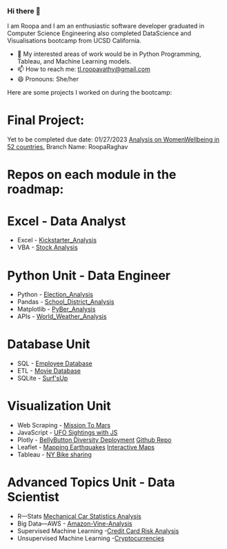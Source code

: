 
### Hi there 👋
I am Roopa and I am an enthusiastic software developer graduated in Computer Science Engineering also 
completed DataScience and Visualisations bootcamp from UCSD California.

<!--
**RoopaRaghav/RoopaRaghav** is a ✨ _special_ ✨ repository because its `README.md` (this file) appears on your GitHub profile.-->


- 🌱 My interested areas of work would be in Python Programming, Tableau, and Machine Learning models.
- 📫 How to reach me: tl.roopavathy@gmail.com
- 😄 Pronouns: She/her

Here are some projects I worked on during the bootcamp:
# Final Project:
Yet to be completed due date: 01/27/2023
[Analysis on WomenWellbeing in 52 countries.](https://github.com/Betsy-Kalkwarf/Women-Well-Being.git)
Branch Name: RoopaRaghav

# Repos on each module in the roadmap:

# Excel - Data Analyst
- Excel - [Kickstarter_Analysis](https://github.com/RoopaRaghav/KickStarter_Analysis.git)
- VBA - [Stock Analysis](https://github.com/RoopaRaghav/stock-analysis.git)

# Python Unit - Data Engineer
- Python - [Election_Analysis](https://github.com/RoopaRaghav/Election_Analysis.git)
- Pandas - [School_District_Analysis](https://github.com/RoopaRaghav/School_District_Analysis.git)
- Matplotlib - [PyBer_Analysis](https://github.com/RoopaRaghav/PyBer_Analysis.git)
- APIs - [World_Weather_Analysis](https://github.com/RoopaRaghav/World_Weather_AnalysisLinks)

# Database Unit
- SQL - [Employee Database](https://github.com/RoopaRaghav/Pewlett-Hackard-Analysis-.git)
- ETL - [Movie Database](https://github.com/RoopaRaghav/Movies-ETL.git)
- SQLite - [Surf'sUp](https://github.com/RoopaRaghav/surfs_up.git)

# Visualization Unit 
- Web Scraping - [Mission To Mars](https://github.com/RoopaRaghav/Mission-To-Mars.git)
- JavaScript - [UFO Sightings with JS](https://github.com/RoopaRaghav/UFOs.git)
- Plotly - [BellyButton Diversity Deployment](https://rooparaghav.github.io/plotly_deploy/) [Github Repo](https://github.com/RoopaRaghav/plotly_deploy)
- Leaflet - [Mapping Earthquakes](https://github.com/RoopaRaghav/Mapping_Earthquakes.git) [Interactive Maps](https://rooparaghav.github.io/Earthquake_Challenge)
- Tableau - [NY Bike sharing](https://github.com/RoopaRaghav/Bikesharing.git)

# Advanced Topics Unit - Data Scientist
- R—Stats [Mechanical Car Statistics Analysis](https://github.com/RoopaRaghav/MechaCar_Statistical_Analysis-.git)
- Big Data—AWS - [Amazon-Vine-Analysis](https://github.com/RoopaRaghav/Amazon_Vine_Analysis.git)
- Supervised Machine Learning -[Credit Card Risk Analysis](https://github.com/RoopaRaghav/Credit_Risk_Analysis.git)
- Unsupervised Machine Learning -[Cryptocurrencies](https://github.com/RoopaRaghav/Cryptocurrencies.git) 
